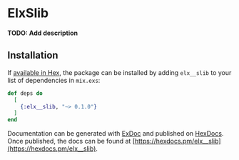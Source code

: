 # ElxSlib

**TODO: Add description**

## Installation

If [available in Hex](https://hex.pm/docs/publish), the package can be installed
by adding `elx__slib` to your list of dependencies in `mix.exs`:

```elixir
def deps do
  [
    {:elx__slib, "~> 0.1.0"}
  ]
end
```

Documentation can be generated with [ExDoc](https://github.com/elixir-lang/ex_doc)
and published on [HexDocs](https://hexdocs.pm). Once published, the docs can
be found at [https://hexdocs.pm/elx__slib](https://hexdocs.pm/elx__slib).

